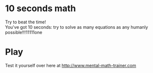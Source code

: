 10 seconds math
===============

Try to beat the time! <br>
You've got 10 seconds: try to solve as many equations as any humanly possible!!!11111one


# Play
Test it yourself over here at http://www.mental-math-trainer.com
